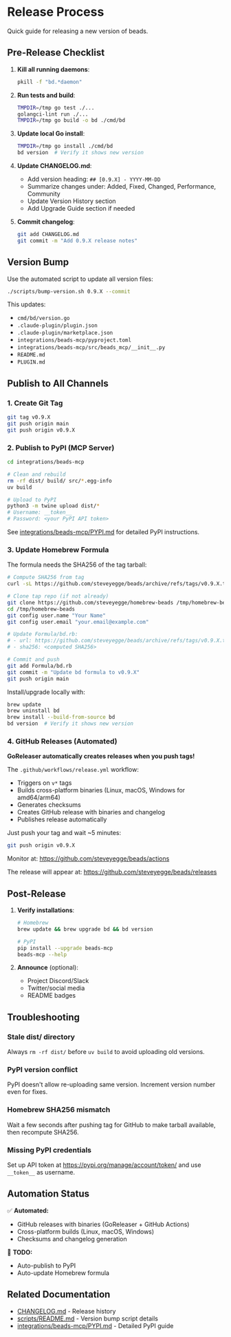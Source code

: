 # Release Process

Quick guide for releasing a new version of beads.

## Pre-Release Checklist

1. **Kill all running daemons**:
   ```bash
   pkill -f "bd.*daemon"
   ```

2. **Run tests and build**:
   ```bash
   TMPDIR=/tmp go test ./...
   golangci-lint run ./...
   TMPDIR=/tmp go build -o bd ./cmd/bd
   ```

3. **Update local Go install**:
   ```bash
   TMPDIR=/tmp go install ./cmd/bd
   bd version  # Verify it shows new version
   ```

4. **Update CHANGELOG.md**:
   - Add version heading: `## [0.9.X] - YYYY-MM-DD`
   - Summarize changes under: Added, Fixed, Changed, Performance, Community
   - Update Version History section
   - Add Upgrade Guide section if needed

5. **Commit changelog**:
   ```bash
   git add CHANGELOG.md
   git commit -m "Add 0.9.X release notes"
   ```

## Version Bump

Use the automated script to update all version files:

```bash
./scripts/bump-version.sh 0.9.X --commit
```

This updates:
- `cmd/bd/version.go`
- `.claude-plugin/plugin.json`
- `.claude-plugin/marketplace.json`
- `integrations/beads-mcp/pyproject.toml`
- `integrations/beads-mcp/src/beads_mcp/__init__.py`
- `README.md`
- `PLUGIN.md`

## Publish to All Channels

### 1. Create Git Tag

```bash
git tag v0.9.X
git push origin main
git push origin v0.9.X
```

### 2. Publish to PyPI (MCP Server)

```bash
cd integrations/beads-mcp

# Clean and rebuild
rm -rf dist/ build/ src/*.egg-info
uv build

# Upload to PyPI
python3 -m twine upload dist/*
# Username: __token__
# Password: <your PyPI API token>
```

See [integrations/beads-mcp/PYPI.md](integrations/beads-mcp/PYPI.md) for detailed PyPI instructions.

### 3. Update Homebrew Formula

The formula needs the SHA256 of the tag tarball:

```bash
# Compute SHA256 from tag
curl -sL https://github.com/steveyegge/beads/archive/refs/tags/v0.9.X.tar.gz | shasum -a 256

# Clone tap repo (if not already)
git clone https://github.com/steveyegge/homebrew-beads /tmp/homebrew-beads
cd /tmp/homebrew-beads
git config user.name "Your Name"
git config user.email "your.email@example.com"

# Update Formula/bd.rb:
# - url: https://github.com/steveyegge/beads/archive/refs/tags/v0.9.X.tar.gz
# - sha256: <computed SHA256>

# Commit and push
git add Formula/bd.rb
git commit -m "Update bd formula to v0.9.X"
git push origin main
```

Install/upgrade locally with:
```bash
brew update
brew uninstall bd
brew install --build-from-source bd
bd version  # Verify it shows new version
```

### 4. GitHub Releases (Automated)

**GoReleaser automatically creates releases when you push tags!**

The `.github/workflows/release.yml` workflow:
- Triggers on `v*` tags
- Builds cross-platform binaries (Linux, macOS, Windows for amd64/arm64)
- Generates checksums
- Creates GitHub release with binaries and changelog
- Publishes release automatically

Just push your tag and wait ~5 minutes:
```bash
git push origin v0.9.X
```

Monitor at: https://github.com/steveyegge/beads/actions

The release will appear at: https://github.com/steveyegge/beads/releases

## Post-Release

1. **Verify installations**:
   ```bash
   # Homebrew
   brew update && brew upgrade bd && bd version
   
   # PyPI
   pip install --upgrade beads-mcp
   beads-mcp --help
   ```

2. **Announce** (optional):
   - Project Discord/Slack
   - Twitter/social media
   - README badges

## Troubleshooting

### Stale dist/ directory
Always `rm -rf dist/` before `uv build` to avoid uploading old versions.

### PyPI version conflict
PyPI doesn't allow re-uploading same version. Increment version number even for fixes.

### Homebrew SHA256 mismatch
Wait a few seconds after pushing tag for GitHub to make tarball available, then recompute SHA256.

### Missing PyPI credentials
Set up API token at https://pypi.org/manage/account/token/ and use `__token__` as username.

## Automation Status

✅ **Automated:**
- GitHub releases with binaries (GoReleaser + GitHub Actions)
- Cross-platform builds (Linux, macOS, Windows)
- Checksums and changelog generation

🔄 **TODO:**
- Auto-publish to PyPI
- Auto-update Homebrew formula

## Related Documentation

- [CHANGELOG.md](CHANGELOG.md) - Release history
- [scripts/README.md](scripts/README.md) - Version bump script details
- [integrations/beads-mcp/PYPI.md](integrations/beads-mcp/PYPI.md) - Detailed PyPI guide
